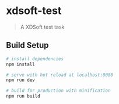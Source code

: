 # xdsoft-test

> A XDSoft test task

## Build Setup

``` bash
# install dependencies
npm install

# serve with hot reload at localhost:8080
npm run dev

# build for production with minification
npm run build
```
